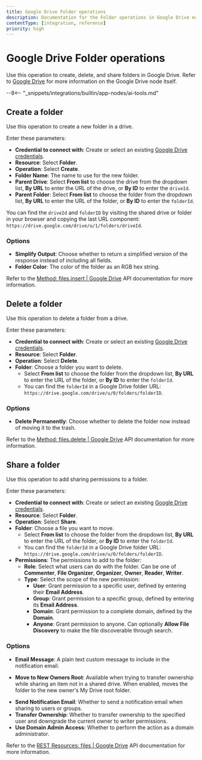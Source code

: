 ```yaml
---
title: Google Drive Folder operations
description: Documentation for the Folder operations in Google Drive node in n8n, a workflow automation platform. Includes details of operations and configuration, and links to examples and credentials information.
contentType: [integration, reference]
priority: high
---
```


# Google Drive Folder operations

Use this operation to create, delete, and share folders in Google Drive. Refer to [Google Drive](/integrations/builtin/app-nodes/n8n-nodes-base.googledrive/index.md) for more information on the Google Drive node itself.

--8<-- "_snippets/integrations/builtin/app-nodes/ai-tools.md"

## Create a folder

Use this operation to create a new folder in a drive.

Enter these parameters:
- **Credential to connect with**: Create or select an existing [Google Drive credentials](/integrations/builtin/credentials/google/index.md).
- **Resource**: Select **Folder**.
- **Operation**: Select **Create**.
- **Folder Name**: The name to use for the new folder.
- **Parent Drive**: Select **From list** to choose the drive from the dropdown list, **By URL** to enter the URL of the drive, or **By ID** to enter the `driveId`. 
- **Parent Folder**: Select **From list** to choose the folder from the dropdown list, **By URL** to enter the URL of the folder, or **By ID** to enter the `folderId`. 

You can find the `driveId` and `folderID` by visiting the shared drive or folder in your browser and copying the last URL component: `https://drive.google.com/drive/u/1/folders/driveId`.

### Options

- **Simplify Output**: Choose whether to return a simplified version of the response instead of including all fields.
- **Folder Color**: The color of the folder as an RGB hex string.

Refer to the [Method: files.insert | Google Drive](https://developers.google.com/drive/api/reference/rest/v2/files/insert) API documentation for more information.

## Delete a folder

Use this operation to delete a folder from a drive.

Enter these parameters:

- **Credential to connect with**: Create or select an existing [Google Drive credentials](/integrations/builtin/credentials/google/index.md).
- **Resource**: Select **Folder**.
- **Operation**: Select **Delete**.
- **Folder**: Choose a folder you want to delete. 
    - Select **From list** to choose the folder from the dropdown list, **By URL** to enter the URL of the folder, or **By ID** to enter the `folderId`. 
    - You can find the `folderId` in a Google Drive folder URL: `https://drive.google.com/drive/u/0/folders/folderID`.

### Options

- **Delete Permanently**: Choose whether to delete the folder now instead of moving it to the trash.

Refer to the [Method: files.delete | Google Drive](https://developers.google.com/drive/api/reference/rest/v2/files/delete) API documentation for more information.

## Share a folder

Use this operation to add sharing permissions to a folder.

Enter these parameters:

- **Credential to connect with**: Create or select an existing [Google Drive credentials](/integrations/builtin/credentials/google/index.md).
- **Resource**: Select **Folder**.
- **Operation**: Select **Share**.
- **Folder**: Choose a file you want to move. 
    - Select **From list** to choose the folder from the dropdown list, **By URL** to enter the URL of the folder, or **By ID** to enter the `folderId`. 
    - You can find the `folderId` in a Google Drive folder URL: `https://drive.google.com/drive/u/0/folders/folderID`.
- **Permissions**: The permissions to add to the folder:
	- **Role**: Select what users can do with the folder. Can be one of **Commenter**, **File Organizer**, **Organizer**, **Owner**, **Reader**, **Writer**.
	- **Type**: Select the scope of the new permission:
		- **User**: Grant permission to a specific user, defined by entering their **Email Address**.
		- **Group**: Grant permission to a specific group, defined by entering its **Email Address**.
		- **Domain**: Grant permission to a complete domain, defined by the **Domain**.
		- **Anyone**: Grant permission to anyone. Can optionally **Allow File Discovery** to make the file discoverable through search.

### Options

- **Email Message**: A plain text custom message to include in the notification email.
<!-- vale from-microsoft.FirstPerson = NO -->
- **Move to New Owners Root**: Available when trying to transfer ownership while sharing an item not in a shared drive. When enabled, moves the folder to the new owner's My Drive root folder.
<!-- vale from-microsoft.FirstPerson = YES -->
- **Send Notification Email**: Whether to send a notification email when sharing to users or groups.
- **Transfer Ownership**: Whether to transfer ownership to the specified user and downgrade the current owner to writer permissions.
- **Use Domain Admin Access**: Whether to perform the action as a domain administrator.

Refer to the [REST Resources: files | Google Drive](https://developers.google.com/drive/api/reference/rest/v2/files) API documentation for more information.

